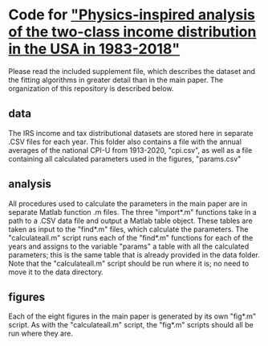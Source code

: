 # Code for ["Physics-inspired analysis of the two-class income distribution in the USA in 1983-2018"](https://arxiv.org/abs/2110.03140)
Please read the included supplement file, which describes the dataset and the fitting algorithms in greater detail than in the main paper. The organization of this repository is described below.
## data 
The IRS income and tax distributional datasets are stored here in separate .CSV files for each year. This folder also contains a file with the annual averages of the national CPI-U from 1913-2020, "cpi.csv", as well as a file containing all calculated parameters used in the figures, "params.csv"
## analysis 
All procedures used to calculate the parameters in the main paper are in separate Matlab function .m files. The three "import\*.m" functions take in a path to a .CSV data file and output a Matlab table object. These tables are taken as input to the "find\*.m" files, which calculate the parameters. The "calculateall.m" script runs each of the "find\*.m" functions for each of the years and assigns to the variable "params" a table with all the calculated parameters; this is the same table that is already provided in the data folder. Note that the "calculateall.m" script should be run where it is; no need to move it to the data directory.
## figures
Each of the eight figures in the main paper is generated by its own "fig\*.m" script. As with the "calculateall.m" script, the "fig\*.m" scripts should all be run where they are.
